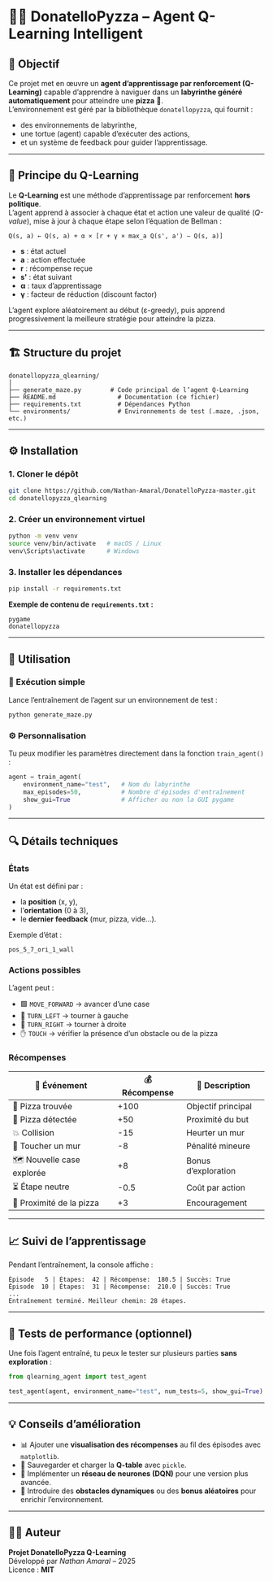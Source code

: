 # 🍕🐢 DonatelloPyzza – Agent Q-Learning Intelligent

## 🎯 Objectif

Ce projet met en œuvre un **agent d’apprentissage par renforcement (Q-Learning)** capable d’apprendre à naviguer dans un **labyrinthe généré automatiquement** pour atteindre une **pizza** 🍕.  
L’environnement est géré par la bibliothèque `donatellopyzza`, qui fournit :
- des environnements de labyrinthe,
- une tortue (agent) capable d’exécuter des actions,
- et un système de feedback pour guider l’apprentissage.

---

## 🧠 Principe du Q-Learning

Le **Q-Learning** est une méthode d’apprentissage par renforcement **hors politique**.  
L’agent apprend à associer à chaque état et action une valeur de qualité (*Q-value*), mise à jour à chaque étape selon l’équation de Bellman :

```
Q(s, a) ← Q(s, a) + α × [r + γ × max_a Q(s', a') − Q(s, a)]
```

- **s** : état actuel  
- **a** : action effectuée  
- **r** : récompense reçue  
- **s'** : état suivant  
- **α** : taux d’apprentissage  
- **γ** : facteur de réduction (discount factor)

L’agent explore aléatoirement au début (ε-greedy), puis apprend progressivement la meilleure stratégie pour atteindre la pizza.

---

## 🏗️ Structure du projet

```
donatellopyzza_qlearning/
│
├── generate_maze.py        # Code principal de l’agent Q-Learning
├── README.md                 # Documentation (ce fichier)
├── requirements.txt          # Dépendances Python
└── environments/             # Environnements de test (.maze, .json, etc.)
```

---

## ⚙️ Installation

### 1. Cloner le dépôt
```bash
git clone https://github.com/Nathan-Amaral/DonatelloPyzza-master.git
cd donatellopyzza_qlearning
```

### 2. Créer un environnement virtuel
```bash
python -m venv venv
source venv/bin/activate   # macOS / Linux
venv\Scripts\activate      # Windows
```

### 3. Installer les dépendances
```bash
pip install -r requirements.txt
```

**Exemple de contenu de `requirements.txt` :**
```
pygame
donatellopyzza
```

---

## 🚀 Utilisation

### 🧩 Exécution simple
Lance l’entraînement de l’agent sur un environnement de test :
```bash
python generate_maze.py
```

### ⚙️ Personnalisation
Tu peux modifier les paramètres directement dans la fonction `train_agent()` :
```python
agent = train_agent(
    environment_name="test",   # Nom du labyrinthe
    max_episodes=50,           # Nombre d'épisodes d'entraînement
    show_gui=True              # Afficher ou non la GUI pygame
)
```

---

## 🔍 Détails techniques

### États
Un état est défini par :
- la **position** (x, y),
- l’**orientation** (0 à 3),
- le **dernier feedback** (mur, pizza, vide…).

Exemple d’état :
```
pos_5_7_ori_1_wall
```

### Actions possibles
L’agent peut :
- 🟩 `MOVE_FORWARD` → avancer d’une case  
- 🔄 `TURN_LEFT` → tourner à gauche  
- 🔁 `TURN_RIGHT` → tourner à droite  
- ✋ `TOUCH` → vérifier la présence d’un obstacle ou de la pizza  

### Récompenses

| 🧾 Événement              | 💰 Récompense | 🧩 Description |
|---------------------------|---------------|----------------|
| 🍕 Pizza trouvée          | +100          | Objectif principal |
| 👃 Pizza détectée         | +50           | Proximité du but |
| 💥 Collision              | -15           | Heurter un mur |
| 🚧 Toucher un mur         | -8            | Pénalité mineure |
| 🗺️ Nouvelle case explorée | +8            | Bonus d’exploration |
| ⏳ Étape neutre           | -0.5          | Coût par action |
| 📡 Proximité de la pizza  | +3            | Encouragement |

---

## 📈 Suivi de l’apprentissage

Pendant l’entraînement, la console affiche :
```
Épisode   5 | Étapes:  42 | Récompense:  180.5 | Succès: True
Épisode  10 | Étapes:  31 | Récompense:  210.0 | Succès: True
...
Entraînement terminé. Meilleur chemin: 28 étapes.
```

---

## 🧪 Tests de performance (optionnel)

Une fois l’agent entraîné, tu peux le tester sur plusieurs parties **sans exploration** :
```python
from qlearning_agent import test_agent

test_agent(agent, environment_name="test", num_tests=5, show_gui=True)
```

---

## 💡 Conseils d’amélioration

- 📊 Ajouter une **visualisation des récompenses** au fil des épisodes avec `matplotlib`.  
- 💾 Sauvegarder et charger la **Q-table** avec `pickle`.  
- 🤖 Implémenter un **réseau de neurones (DQN)** pour une version plus avancée.  
- 🔄 Introduire des **obstacles dynamiques** ou des **bonus aléatoires** pour enrichir l’environnement.

---

## 👨‍💻 Auteur

**Projet DonatelloPyzza Q-Learning**  
Développé par *Nathan Amaral* – 2025  
Licence : **MIT**
